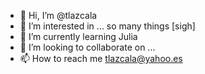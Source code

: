 - 👋 Hi, I’m @tlazcala
- 👀 I’m interested in ... so many things [sigh]
- 🌱 I’m currently learning Julia
- 💞️ I’m looking to collaborate on ...
- 📫 How to reach me tlazcala@yahoo.es

<!---
tlazcala/tlazcala is a ✨ special ✨ repository because its `README.md` (this file) appears on your GitHub profile.
You can click the Preview link to take a look at your changes.
--->
